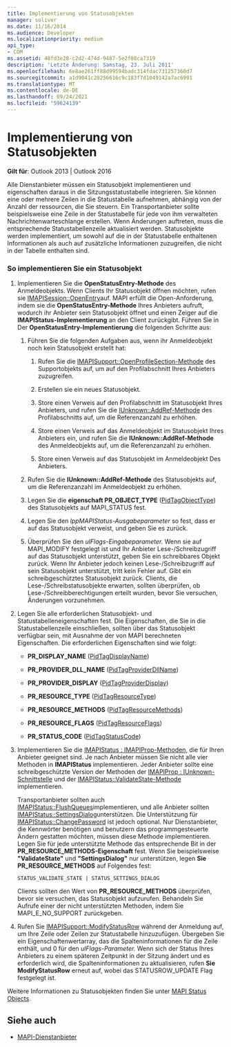```yaml
---
title: Implementierung von Statusobjekten
manager: soliver
ms.date: 11/16/2014
ms.audience: Developer
ms.localizationpriority: medium
api_type:
- COM
ms.assetid: 48fd3e28-c2d2-474d-9487-5e2f08ca7319
description: 'Letzte Änderung: Samstag, 23. Juli 2011'
ms.openlocfilehash: 6e8ae261ff88d99594badc314fdac731257360d7
ms.sourcegitcommit: a1d9041c20256616c9c183f7d1049142a7ac6991
ms.translationtype: MT
ms.contentlocale: de-DE
ms.lasthandoff: 09/24/2021
ms.locfileid: "59624139"
---
```

# <a name="status-object-implementation"></a>Implementierung von Statusobjekten

**Gilt für**: Outlook 2013 | Outlook 2016 
  
Alle Dienstanbieter müssen ein Statusobjekt implementieren und eigenschaften daraus in die Sitzungsstatustabelle integrieren. Sie können eine oder mehrere Zeilen in die Statustabelle aufnehmen, abhängig von der Anzahl der ressourcen, die Sie steuern. Ein Transportanbieter sollte beispielsweise eine Zeile in der Statustabelle für jede von ihm verwalteten Nachrichtenwarteschlange erstellen. Wenn Änderungen auftreten, muss die entsprechende Statustabellenzeile aktualisiert werden. Statusobjekte werden implementiert, um sowohl auf die in der Statustabelle enthaltenen Informationen als auch auf zusätzliche Informationen zuzugreifen, die nicht in der Tabelle enthalten sind.
  
### <a name="to-implement-a-status-object"></a>So implementieren Sie ein Statusobjekt

1. Implementieren Sie die **OpenStatusEntry-Methode** des Anmeldeobjekts. Wenn Clients Ihr Statusobjekt öffnen möchten, rufen sie [IMAPISession::OpenEntry](imapisession-openentry.md)auf. MAPI erfüllt die Open-Anforderung, indem sie die **OpenStatusEntry-Methode** Ihres Anbieters aufruft, wodurch ihr Anbieter sein Statusobjekt öffnet und einen Zeiger auf die **IMAPIStatus-Implementierung** an den Client zurückgibt. Führen Sie in Der **OpenStatusEntry-Implementierung** die folgenden Schritte aus: 
    
   1. Führen Sie die folgenden Aufgaben aus, wenn ihr Anmeldeobjekt noch kein Statusobjekt erstellt hat:
    
      1. Rufen Sie die [IMAPISupport::OpenProfileSection-Methode](imapisupport-openprofilesection.md) des Supportobjekts auf, um auf den Profilabschnitt Ihres Anbieters zuzugreifen. 
          
      2. Erstellen sie ein neues Statusobjekt.
          
      3. Store einen Verweis auf den Profilabschnitt im Statusobjekt Ihres Anbieters, und rufen Sie die [IUnknown::AddRef-Methode](https://msdn.microsoft.com/library/b4316efd-73d4-4995-b898-8025a316ba63%28Office.15%29.aspx) des Profilabschnitts auf, um die Referenzanzahl zu erhöhen. 
          
      4. Store einen Verweis auf das Anmeldeobjekt im Statusobjekt Ihres Anbieters ein, und rufen Sie die **IUnknown::AddRef-Methode** des Anmeldeobjekts auf, um die Referenzanzahl zu erhöhen. 
          
      5. Store einen Verweis auf das Statusobjekt im Anmeldeobjekt Des Anbieters.
    
   2. Rufen Sie die **IUnknown::AddRef-Methode** des Statusobjekts auf, um die Referenzanzahl im Anmeldeobjekt zu erhöhen. 
    
   3. Legen Sie die **eigenschaft PR_OBJECT_TYPE** ([PidTagObjectType](pidtagobjecttype-canonical-property.md)) des Statusobjekts auf MAPI_STATUS fest.
    
   4. Legen Sie den  _lppMAPIStatus-Ausgabeparameter_ so fest, dass er auf das Statusobjekt verweist, und geben Sie es zurück. 
    
   5. Überprüfen Sie den _ulFlags-Eingabeparameter._ Wenn sie auf MAPI_MODIFY festgelegt ist und Ihr Anbieter Lese-/Schreibzugriff auf das Statusobjekt unterstützt, geben Sie ein schreibbares Objekt zurück. Wenn Ihr Anbieter jedoch keinen Lese-/Schreibzugriff auf sein Statusobjekt unterstützt, tritt kein Fehler auf. Gibt ein schreibgeschütztes Statusobjekt zurück. Clients, die Lese-/Schreibstatusobjekte erwarten, sollten überprüfen, ob Lese-/Schreibberechtigungen erteilt wurden, bevor Sie versuchen, Änderungen vorzunehmen. 
    
2. Legen Sie alle erforderlichen Statusobjekt- und Statustabelleneigenschaften fest. Die Eigenschaften, die Sie in die Statustabellenzeile einschließen, sollten über das Statusobjekt verfügbar sein, mit Ausnahme der von MAPI berechneten Eigenschaften. Die erforderlichen Eigenschaften sind wie folgt:
    
   - **PR_DISPLAY_NAME** ([PidTagDisplayName](pidtagdisplayname-canonical-property.md))
    
   - **PR_PROVIDER_DLL_NAME** ([PidTagProviderDllName](pidtagproviderdllname-canonical-property.md))
    
   - **PR_PROVIDER_DISPLAY** ([PidTagProviderDisplay](pidtagproviderdisplay-canonical-property.md))
    
   - **PR_RESOURCE_TYPE** ([PidTagResourceType](pidtagresourcetype-canonical-property.md))
    
   - **PR_RESOURCE_METHODS** ([PidTagResourceMethods](pidtagresourcemethods-canonical-property.md))
    
   - **PR_RESOURCE_FLAGS** ([PidTagResourceFlags](pidtagresourceflags-canonical-property.md))
    
   - **PR_STATUS_CODE** ([PidTagStatusCode](pidtagstatuscode-canonical-property.md))
    
3. Implementieren Sie die [IMAPIStatus : IMAPIProp-Methoden,](imapistatusimapiprop.md) die für Ihren Anbieter geeignet sind. Je nach Anbieter müssen Sie nicht alle vier Methoden in **IMAPIStatus** implementieren. Jeder Anbieter sollte eine schreibgeschützte Version der Methoden der [IMAPIProp : IUnknown-Schnittstelle](imapipropiunknown.md) und der [IMAPIStatus::ValidateState-Methode](imapistatus-validatestate.md) implementieren. 

   Transportanbieter sollten auch [IMAPIStatus::FlushQueues](imapistatus-flushqueues.md)implementieren, und alle Anbieter sollten [IMAPIStatus::SettingsDialog](imapistatus-settingsdialog.md)unterstützen. Die Unterstützung für [IMAPIStatus::ChangePassword](imapistatus-changepassword.md) ist jedoch optional. Nur Dienstanbieter, die Kennwörter benötigen und benutzern das programmgesteuerte Ändern gestatten möchten, müssen diese Methode implementieren. Legen Sie für jede unterstützte Methode das entsprechende Bit in der **PR_RESOURCE_METHODS-Eigenschaft** fest. Wenn Sie beispielsweise **"ValidateState"** und **"SettingsDialog"** nur unterstützen, legen **Sie PR_RESOURCE_METHODS** auf Folgendes fest: 
    
   `STATUS_VALIDATE_STATE | STATUS_SETTINGS_DIALOG`
    
   Clients sollten den Wert von **PR_RESOURCE_METHODS** überprüfen, bevor sie versuchen, das Statusobjekt aufzurufen. Behandeln Sie Aufrufe einer der nicht unterstützten Methoden, indem Sie MAPI_E_NO_SUPPORT zurückgeben. 
    
4. Rufen Sie [IMAPISupport::ModifyStatusRow](imapisupport-modifystatusrow.md) während der Anmeldung auf, um Ihre Zeile oder Zeilen zur Statustabelle hinzuzufügen. Übergeben Sie ein Eigenschaftenwertarray, das die Spalteninformationen für die Zeile enthält, und 0 für den _ulFlags-Parameter._ Wenn sich der Status Ihres Anbieters zu einem späteren Zeitpunkt in der Sitzung ändert und es erforderlich wird, die Spalteninformationen zu aktualisieren, rufen **Sie ModifyStatusRow** erneut auf, wobei das STATUSROW_UPDATE Flag festgelegt ist. 
    
Weitere Informationen zu Statusobjekten finden Sie unter [MAPI Status Objects](mapi-status-objects.md).
  
## <a name="see-also"></a>Siehe auch

- [MAPI-Dienstanbieter](mapi-service-providers.md)

